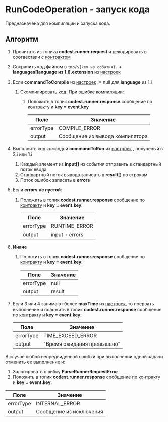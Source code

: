 # RunCodeOperation - запуск кода

Предназначена для компиляции и запуска кода.

## Алгоритм

1. Прочитать из топика **codest.runner.request** и декодировать в соотвествии с [контрактом](../events/RunCodeRequestEvent.md)
2. Сохранить код файлом в
   `tmp/${key из события}.` + **languages[language из 1.i].extension** из [настроек](../settings.md)
3. Если **commandToCompile** из [настроек](../settings.md) != null для **language** из 1.i
    1. Скомпилировать код. При ошибке компиляции:
        1. Положить в топик **codest.runner.response** сообщение
           по [контракту](../../../codest-shared/docs/Runner/RunCodeResponseEvent.md) и **key = event.key**

           | Поле      | Значение                        |
           |-----------|---------------------------------|
           | errorType | COMPILE_ERROR                   |
           | output    | Сообщение из вывода компилятора |
4. Выполнить код командой **commandToRun** из [настроек](../settings.md) , полученый в 3.i или 1.i
    1. Каждый элемент из **input[]** из события отправить в стандартный поток ввода
    2. Стандартный поток вывода записать в **result[]** по строкам
    3. Поток ошибок записать в **errors**
5. Если **errors** **не пустой**:
    1. Положить в топик **codest.runner.response** сообщение
       по [контракту](../events/RunCodeResponseEvent.md) и **key = event.key**:

       | Поле      | Значение       |
       |-----------|----------------|
       | errorType | RUNTIME_ERROR  |
       | output    | input + errors |
6. **Иначе**
    1. Положить в топик **codest.runner.response** сообщение
       по [контракту](../events/RunCodeResponseEvent.md) и **key = event.key**:

       | Поле      | Значение |
       |-----------|----------|
       | errorType | null     |
       | output    | result   |
7. Если 3 или 4 занимают более **maxTime** из [настроек](../settings.md), то прервать выполнение и положить в топик **codest.runner.response** сообщение
   по [контракту](../events/RunCodeResponseEvent.md) и **key = event.key**:
    
    | Поле      | Значение                   |
    |-----------|----------------------------|
    | errorType | TIME_EXCEED_ERROR          |
    | output    | "Время ожидания превышено" |

В случае любой непредвиденной ошибки при выполнении одной задачи отменить ее выполнение и:
1. Залогировать ошибку **ParseRunnerRequestError**
2. Положить в топик **codest.runner.response** сообщение
по [контракту](../events/RunCodeResponseEvent.md) и **key = event.key**:

  | Поле      | Значение                |
  |-----------|-------------------------|
  | errorType | INTERNAL_ERROR          |
  | output    | Сообщение из исключения |